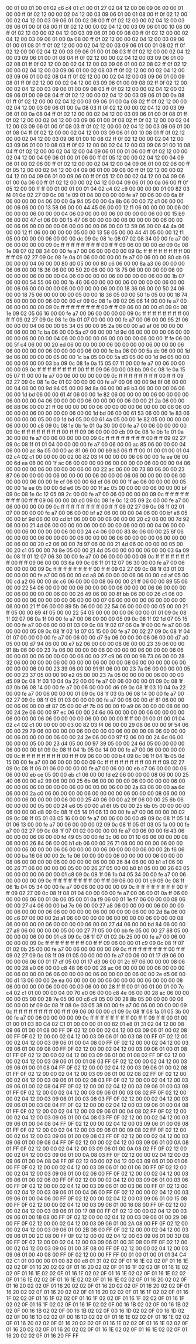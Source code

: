 <METERDATA>
<OBISCODES>
00 01 00 01 00 01 02 c6 c4 01 c1 00 01 27 02 04 12 00 08 09 06 00 00 01 00 00 ff 0f 02 12 00 00 02 04 12 00 03 09 06 01 00 01 08 00 ff 0f 02 12 00 00 02 04 12 00 03 09 06 01 00 02 08 00 ff 0f 02 12 00 00 02 04 12 00 03 09 06 01 00 0f 08 00 ff 0f 02 12 00 00 02 04 12 00 03 09 06 01 00 10 08 00 ff 0f 02 12 00 00 02 04 12 00 03 09 06 01 00 09 08 00 ff 0f 02 12 00 00 02 04 12 00 03 09 06 01 00 0a 08 00 ff 0f 02 12 00 00 02 04 12 00 03 09 06 01 00 01 08 01 ff 0f 02 12 00 00 02 04 12 00 03 09 06 01 00 01 08 02 ff 0f 02 12 00 00 02 04 12 00 03 09 06 01 00 01 08 03 ff 0f 02 12 00 00 02 04 12 00 03 09 06 01 00 01 08 04 ff 0f 02 12 00 00 02 04 12 00 03 09 06 01 00 02 08 01 ff 0f 02 12 00 00 02 04 12 00 03 09 06 01 00 02 08 02 ff 0f 02 12 00 00 02 04 12 00 03 09 06 01 00 02 08 03 ff 0f 02 12 00 00 02 04 12 00 03 09 06 01 00 02 08 04 ff 0f 02 12 00 00 02 04 12 00 03 09 06 01 00 09 08 01 ff 0f 02 12 00 00 02 04 12 00 03 09 06 01 00 09 08 02 ff 0f 02 12 00 00 02 04 12 00 03 09 06 01 00 09 08 03 ff 0f 02 12 00 00 02 04 12 00 03 09 06 01 00 09 08 04 ff 0f 02 12 00 00 02 04 12 00 03 09 06 01 00 0a 08 01 ff 0f 02 12 00 00 02 04 12 00 03 09 06 01 00 0a 08 02 ff 0f 02 12 00 00 02 04 12 00 03 09 06 01 00 0a 08 03 ff 0f 02 12 00 00 02 04 12 00 03 09 06 01 00 0a 08 04 ff 0f 02 12 00 00 02 04 12 00 03 09 06 01 00 0f 08 01 ff 0f 02 12 00 00 02 04 12 00 03 09 06 01 00 0f 08 02 ff 0f 02 12 00 00 02 04 12 00 03 09 06 01 00 0f 08 03 ff 0f 02 12 00 00 02 04 12 00 03 09 06 01 00 0f 08 04 ff 0f 02 12 00 00 02 04 12 00 03 09 06 01 00 10 08 01 ff 0f 02 12 00 00 02 04 12 00 03 09 06 01 00 10 08 02 ff 0f 02 12 00 00 02 04 12 00 03 09 06 01 00 10 08 03 ff 0f 02 12 00 00 02 04 12 00 03 09 06 01 00 10 08 04 ff 0f 02 12 00 00 02 04 12 00 04 09 06 01 00 01 06 00 ff 0f 02 12 00 00 02 04 12 00 04 09 06 01 00 01 06 00 ff 0f 05 12 00 00 02 04 12 00 04 09 06 01 00 02 06 00 ff 0f 02 12 00 00 02 04 12 00 04 09 06 01 00 02 06 00 ff 0f 05 12 00 00 02 04 12 00 04 09 06 01 00 09 06 00 ff 0f 02 12 00 00 02 04 12 00 04 09 06 01 00 09 06 00 ff 0f 05 12 00 00 02 04 12 00 04 09 06 01 00 0a 06 00 ff 0f 02 12 00 00 02 04 12 00 04 09 06 01 00 0a 06 00 ff 0f 05 12 00 00 ff ff 
</OBISCODES>
<OBISDATA>
00 01 00 01 00 01 04 02 c4 02 c9 00 00 00 00 01 00 82 03 f4 01 0d 02 27 09 0c 08 1e 09 01 04 00 00 00 00 fe a7 00 06 00 00 6a 8f 06 00 00 00 04 06 00 00 6a 94 05 00 00 6a 8b 06 00 00 72 d1 06 00 00 00 06 06 00 00 13 58 06 00 00 44 45 06 00 00 12 f1 06 00 00 00 00 06 00 00 00 00 06 00 00 00 04 06 00 00 00 00 06 00 00 00 00 06 00 00 15 b9 06 00 00 47 cf 06 00 00 15 47 06 00 00 00 00 06 00 00 00 00 06 00 00 00 06 06 00 00 00 00 06 00 00 00 00 06 00 00 13 59 06 00 00 44 4a 06 00 00 12 f1 06 00 00 00 00 05 00 00 13 58 05 00 00 44 41 05 00 00 12 f1 05 00 00 00 00 06 00 00 00 dc 09 0c 08 1e 08 07 02 08 34 00 00 fe a7 00 06 00 00 00 00 09 0c ff ff ff ff ff ff ff ff 00 ff ff 09 06 00 00 00 dd 09 0c 08 1e 08 07 02 08 34 00 00 fe a7 00 06 00 00 00 00 09 0c ff ff ff ff ff ff ff ff 00 ff ff 09 02 27 09 0c 08 1e 0a 01 06 00 00 00 00 fe a7 00 06 00 00 80 cb 06 00 00 00 04 06 00 00 80 d0 05 00 00 80 c6 06 00 00 8a a3 06 00 00 00 06 06 00 00 18 36 06 00 00 50 20 06 00 00 18 75 06 00 00 00 00 06 00 00 00 00 06 00 00 00 04 06 00 00 00 00 06 00 00 00 00 06 00 00 1b 07 06 00 00 54 55 06 00 00 1b 46 06 00 00 00 00 06 00 00 00 00 06 00 00 00 06 06 00 00 00 00 06 00 00 00 00 06 00 00 18 36 06 00 00 50 24 06 00 00 18 75 06 00 00 00 00 05 00 00 18 36 05 00 00 50 1b 05 00 00 18 74 05 00 00 00 00 06 00 00 00 cf 09 0c 08 1e 09 02 05 06 14 00 00 fe a7 00 06 00 00 00 00 09 0c ff ff ff ff ff ff ff ff 00 ff ff 09 06 00 00 00 d1 09 0c 08 1e 09 02 05 06 16 00 00 fe a7 00 06 00 00 00 00 09 0c ff ff ff ff ff ff ff ff 00 ff ff 09 02 27 09 0c 08 1e 0b 01 07 00 00 00 00 fe a7 00 06 00 00 95 2f 06 00 00 00 04 06 00 00 95 34 05 00 00 95 2a 06 00 00 a0 af 06 00 00 00 06 06 00 00 1c ba 06 00 00 5a d7 06 00 00 1d 9d 06 00 00 00 00 06 00 00 00 00 06 00 00 00 04 06 00 00 00 00 06 00 00 00 00 06 00 00 1f fe 06 00 00 5f c4 06 00 00 20 ed 06 00 00 00 00 06 00 00 00 00 06 00 00 00 06 06 00 00 00 00 06 00 00 00 00 06 00 00 1c ba 06 00 00 5a dc 06 00 00 1d 9d 06 00 00 00 00 05 00 00 1c ba 05 00 00 5a d3 05 00 00 1d 9d 05 00 00 00 00 06 00 00 03 ba 09 0c 08 1e 0a 15 05 07 11 00 00 fe a7 00 06 00 00 00 00 09 0c ff ff ff ff ff ff ff ff 00 ff ff 09 06 00 00 03 bb 09 0c 08 1e 0a 15 05 07 11 00 00 fe a7 00 06 00 00 00 00 09 0c ff ff ff ff ff ff ff ff 00 ff ff 09 02 27 09 0c 08 1e 0c 01 02 00 00 00 00 fe a7 00 06 00 00 9d 8f 06 00 00 00 04 06 00 00 9d 94 05 00 00 9d 8a 06 00 00 a9 b3 06 00 00 00 06 06 00 00 1d bd 06 00 00 61 4f 06 00 00 1e 82 06 00 00 00 00 06 00 00 00 00 06 00 00 00 04 06 00 00 00 00 06 00 00 00 00 06 00 00 21 2a 06 00 00 66 88 06 00 00 21 ff 06 00 00 00 00 06 00 00 00 00 06 00 00 00 06 06 00 00 00 00 06 00 00 00 00 06 00 00 1d bd 06 00 00 61 53 06 00 00 1e 83 06 00 00 00 00 05 00 00 1d bd 05 00 00 61 4a 05 00 00 1e 82 05 00 00 00 00 06 00 00 00 c8 09 0c 08 1e 0b 1e 01 0a 30 00 00 fe a7 00 06 00 00 00 00 09 0c ff ff ff ff ff ff ff ff 00 ff ff 09 06 00 00 00 cb 09 0c 08 1e 0b 1e 01 0a 30 00 00 fe a7 00 06 00 00 00 00 09 0c ff ff ff ff ff ff ff ff 00 ff ff 09 02 27 09 0c 08 1f 01 01 04 00 00 00 00 fe a7 00 06 00 00 ac 85 06 00 00 00 04 06 00 00 ac 8a 05 00 00 ac 81 06 00 00 b9 b3 06 ff ff 
00 01 00 01 00 01 04 02 c4 02 c1 00 00 00 00 02 00 82 03 f4 00 00 00 06 06 00 00 1e ee 06 00 00 6d ea 06 00 00 1f ac 06 00 00 00 00 06 00 00 00 00 06 00 00 00 04 06 00 00 00 00 06 00 00 00 00 06 00 00 22 ac 06 00 00 73 80 06 00 00 23 87 06 00 00 00 00 06 00 00 00 00 06 00 00 00 06 06 00 00 00 00 06 00 00 00 00 06 00 00 1e ef 06 00 00 6d ef 06 00 00 1f ac 06 00 00 00 00 05 00 00 1e ee 05 00 00 6d e6 05 00 00 1f ac 05 00 00 00 00 06 00 00 00 bf 09 0c 08 1e 0c 12 05 09 2c 00 00 fe a7 00 06 00 00 00 00 09 0c ff ff ff ff ff ff ff ff 00 ff ff 09 06 00 00 00 c0 09 0c 08 1e 0c 12 05 09 2c 00 00 fe a7 00 06 00 00 00 00 09 0c ff ff ff ff ff ff ff ff 00 ff ff 09 02 27 09 0c 08 1f 02 01 07 00 00 00 00 fe a7 00 06 00 00 bf a2 06 00 00 00 04 06 00 00 bf a6 05 00 00 bf 9d 06 00 00 cd bf 06 00 00 00 06 06 00 00 20 c2 06 00 00 7d 92 06 00 00 21 4d 06 00 00 00 00 06 00 00 00 00 06 00 00 00 04 06 00 00 00 00 06 00 00 00 00 06 00 00 24 c4 06 00 00 83 8c 06 00 00 25 6f 06 00 00 00 00 06 00 00 00 00 06 00 00 00 06 06 00 00 00 00 06 00 00 00 00 06 00 00 20 c2 06 00 00 7d 97 06 00 00 21 4d 06 00 00 00 00 05 00 00 20 c1 05 00 00 7d 8e 05 00 00 21 4d 05 00 00 00 00 06 00 00 03 6a 09 0c 08 1f 01 12 07 06 30 00 00 fe a7 00 06 00 00 00 00 09 0c ff ff ff ff ff ff ff ff 00 ff ff 09 06 00 00 03 6a 09 0c 08 1f 01 12 07 06 30 00 00 fe a7 00 06 00 00 00 00 09 0c ff ff ff ff ff ff ff ff 00 ff ff 09 02 27 09 0c 08 1f 03 01 03 00 00 00 00 fe a7 00 06 00 00 cd a8 06 00 00 00 06 06 00 00 cd af 05 00 00 cd a2 06 00 00 dc c6 06 00 00 00 08 06 00 00 21 ff 06 00 00 89 55 06 00 00 22 54 06 00 00 00 00 06 00 00 00 00 06 00 00 00 06 06 00 00 00 00 06 00 00 00 00 06 00 00 26 49 06 00 00 8f bb 06 00 00 26 c1 06 00 00 00 00 06 00 00 00 00 06 00 00 00 07 06 00 00 00 00 06 00 00 00 00 06 00 00 21 ff 06 00 00 89 5b 06 00 00 22 54 06 00 00 00 00 05 00 00 21 ff 05 00 00 89 4f 05 00 00 22 54 05 00 00 00 00 06 00 00 01 01 09 0c 08 1f 02 07 06 0a 1f 00 00 fe a7 00 06 00 00 00 05 09 0c 08 1f 02 1d 07 05 15 00 00 fe a7 00 06 00 00 01 03 09 0c 08 1f 02 07 06 0a 1f 00 00 fe a7 00 06 00 00 00 05 09 0c 08 1f 02 1d 07 05 15 00 00 fe a7 00 02 27 09 0c 08 1f 04 01 07 00 00 00 00 fe a7 00 06 00 00 d7 9a 06 00 00 00 06 06 00 00 d7 a0 05 00 00 d7 94 06 00 00 e7 b2 06 00 00 00 08 06 00 00 23 39 06 00 00 91 8b 06 00 00 23 7a 06 00 00 00 00 06 00 00 00 00 06 00 00 00 06 06 00 00 00 00 06 00 00 00 00 06 00 00 27 c9 06 00 00 98 73 06 00 00 28 32 06 00 00 00 00 06 00 00 00 00 06 00 00 00 08 06 00 00 00 00 06 00 00 00 00 06 00 00 23 39 06 00 00 91 91 06 00 00 23 7a 06 00 00 00 00 05 00 00 23 37 05 00 00 90 e2 05 00 00 23 7a 05 00 00 00 00 06 00 00 00 d5 09 0c 08 1f 03 10 04 0a 22 00 00 fe a7 00 06 00 00 00 01 09 0c 08 1f 03 0b 06 08 14 00 00 fe a7 00 06 00 00 00 d6 09 0c 08 1f 03 10 04 0a 22 00 00 fe a7 00 06 00 00 00 01 09 0c 08 1f 03 0b 06 08 14 00 00 fe a7 00 02 27 09 0c 08 1f 05 01 03 00 00 00 00 fe a7 00 06 00 00 df 81 06 00 00 00 06 06 00 00 df 87 05 00 00 df 7b 06 00 00 f0 a9 06 00 00 00 08 06 00 00 24 2e 06 00 00 97 ec 06 00 00 24 6d 06 00 00 00 00 06 00 00 00 00 06 00 00 00 06 06 00 00 00 00 06 00 00 00 00 ff ff 
00 01 00 01 00 01 04 02 c4 02 c1 00 00 00 00 03 00 82 03 f4 06 00 00 29 08 06 00 00 9f 54 06 00 00 29 79 06 00 00 00 00 06 00 00 00 00 06 00 00 00 08 06 00 00 00 00 06 00 00 00 00 06 00 00 24 2e 06 00 00 97 f2 06 00 00 24 6d 06 00 00 00 00 05 00 00 23 d4 05 00 00 97 39 05 00 00 24 6d 05 00 00 00 00 06 00 00 00 b1 09 0c 08 1f 04 1b 05 0d 14 00 00 fe a7 00 06 00 00 00 00 09 0c ff ff ff ff ff ff ff ff 00 ff ff 09 06 00 00 00 b4 09 0c 08 1f 04 1b 05 0d 15 00 00 fe a7 00 06 00 00 00 00 09 0c ff ff ff ff ff ff ff ff 00 ff ff 09 02 27 09 0c 08 1f 06 01 06 00 00 00 00 fe a7 00 06 00 00 eb c7 06 00 00 00 06 06 00 00 eb ce 05 00 00 eb c1 06 00 00 fd e2 06 00 00 00 08 06 00 00 25 40 06 00 00 a2 99 06 00 00 25 6b 06 00 00 00 00 06 00 00 00 00 06 00 00 00 06 06 00 00 00 00 06 00 00 00 00 06 00 00 2a 63 06 00 00 aa 6d 06 00 00 2a c0 06 00 00 00 00 06 00 00 00 00 06 00 00 00 08 06 00 00 00 00 06 00 00 00 00 06 00 00 25 40 06 00 00 a2 9f 06 00 00 25 6b 06 00 00 00 00 05 00 00 24 e6 05 00 00 a1 6f 05 00 00 25 6b 05 00 00 00 00 06 00 00 00 d8 09 0c 08 1f 05 14 01 06 13 00 00 fe a7 00 06 00 00 00 02 09 0c 08 1f 05 01 03 05 16 00 00 fe a7 00 06 00 00 00 d9 09 0c 08 1f 05 14 01 06 13 00 00 fe a7 00 06 00 00 00 02 09 0c 08 1f 05 01 03 05 1a 00 00 fe a7 00 02 27 09 0c 08 1f 07 01 02 00 00 00 00 fe a7 00 06 00 00 fd 43 06 00 00 00 06 06 00 00 fd 49 05 00 00 fd 3c 06 00 01 10 66 06 00 00 00 08 06 00 00 26 84 06 00 00 b1 db 06 00 00 26 71 06 00 00 00 00 06 00 00 00 00 06 00 00 00 06 06 00 00 00 00 06 00 00 00 00 06 00 00 2b f6 06 00 00 ba 16 06 00 00 2c 1e 06 00 00 00 00 06 00 00 00 00 06 00 00 00 08 06 00 00 00 00 06 00 00 00 00 06 00 00 26 84 06 00 00 b1 e1 06 00 00 26 71 06 00 00 00 00 05 00 00 26 27 05 00 00 b0 b1 05 00 00 26 63 05 00 00 00 00 06 00 00 01 c8 09 0c 08 1f 06 1b 04 05 34 00 00 fe a7 00 06 00 00 00 00 09 0c ff ff ff ff ff ff ff ff 00 ff ff 09 06 00 00 01 c9 09 0c 08 1f 06 1b 04 05 34 00 00 fe a7 00 06 00 00 00 00 09 0c ff ff ff ff ff ff ff ff 00 ff ff 09 02 27 09 0c 08 1f 08 01 04 00 00 00 00 fe a7 00 06 00 01 0a ff 06 00 00 00 06 06 00 01 0b 06 05 00 01 0a f9 06 00 01 1e f7 06 00 00 00 08 06 00 00 27 d4 06 00 00 bd 7e 06 00 00 27 a8 06 00 00 00 00 06 00 00 00 00 06 00 00 00 06 06 00 00 00 00 06 00 00 00 00 06 00 00 2d 8a 06 00 00 c6 07 06 00 00 2d a1 06 00 00 00 00 06 00 00 00 00 06 00 00 00 08 06 00 00 00 00 06 00 00 00 00 06 00 00 27 d4 06 00 00 bd 84 06 00 00 27 a9 06 00 00 00 00 05 00 00 27 71 05 00 00 bb fe 05 00 00 27 88 05 00 00 00 00 06 00 00 01 c8 09 0c 08 1f 07 01 02 0b 25 00 00 fe a7 00 06 00 00 00 00 09 0c ff ff ff ff ff ff ff ff 00 ff ff 09 06 00 00 01 c9 09 0c 08 1f 07 01 02 0b 25 00 00 fe a7 00 06 00 00 00 00 09 0c ff ff ff ff ff ff ff ff 00 ff ff 09 02 27 09 0c 08 1f 09 01 05 00 00 00 00 fe a7 00 06 00 01 17 d9 06 00 00 00 06 06 00 01 17 df 05 00 01 17 d3 06 00 01 2c 97 06 00 00 00 08 06 00 00 28 e0 06 00 00 c8 48 06 00 00 28 ac 06 00 00 00 00 06 00 00 00 00 06 00 00 00 06 06 00 00 00 00 06 00 00 00 00 06 00 00 2e d5 06 00 00 d1 13 06 00 00 2e ea 06 00 00 00 00 06 00 00 00 00 06 00 00 00 08 06 00 00 00 00 06 00 00 00 00 06 00 00 28 ff ff 
00 01 00 01 00 01 00 7c c4 02 c1 01 00 00 00 04 00 70 e0 06 00 00 c8 4e 06 00 00 28 ac 06 00 00 00 00 05 00 00 28 7e 05 00 00 c6 c9 05 00 00 28 8b 05 00 00 00 00 06 00 00 00 bf 09 0c 08 1f 08 0e 03 05 38 00 00 fe a7 00 06 00 00 00 00 09 0c ff ff ff ff ff ff ff ff 00 ff ff 09 06 00 00 00 c1 09 0c 08 1f 08 1a 01 05 3b 00 00 fe a7 00 06 00 00 00 00 09 0c ff ff ff ff ff ff ff ff 00 ff ff 09 ff ff 
</OBISDATA>
<SCALAROBISCODES>
00 01 00 01 00 01 03 80 C4 02 C1 01 00 00 00 01 00 82 01 e8 01 31 02 04 12 00 08 09 06 01 00 01 08 00 FF 0F 02 12 00 00 02 04 12 00 03 09 06 01 00 02 08 00 FF 0F 02 12 00 00 02 04 12 00 03 09 06 01 00 03 08 00 FF 0F 02 12 00 00 02 04 12 00 03 09 06 01 00 04 08 00 FF 0F 02 12 00 00 02 04 12 00 03 09 06 01 00 09 08 00 FF 0F 02 12 00 00 02 04 12 00 03 09 06 01 00 01 08 01 FF 0F 02 12 00 00 02 04 12 00 03 09 06 01 00 01 08 02 FF 0F 02 12 00 00 02 04 12 00 03 09 06 01 00 01 08 03 FF 0F 02 12 00 00 02 04 12 00 03 09 06 01 00 01 08 04 FF 0F 02 12 00 00 02 04 12 00 03 09 06 01 00 02 08 01 FF 0F 02 12 00 00 02 04 12 00 03 09 06 01 00 02 08 02 FF 0F 02 12 00 00 02 04 12 00 03 09 06 01 00 02 08 03 FF 0F 02 12 00 00 02 04 12 00 03 09 06 01 00 02 08 04 FF 0F 02 12 00 00 02 04 12 00 03 09 06 01 00 03 08 01 FF 0F 02 12 00 00 02 04 12 00 03 09 06 01 00 03 08 02 FF 0F 02 12 00 00 02 04 12 00 03 09 06 01 00 03 08 03 FF 0F 02 12 00 00 02 04 12 00 03 09 06 01 00 03 08 04 FF 0F 02 12 00 00 02 04 12 00 03 09 06 01 00 04 08 01 FF 0F 02 12 00 00 02 04 12 00 03 09 06 01 00 04 08 02 FF 0F 02 12 00 00 02 04 12 00 03 09 06 01 00 04 08 03 FF 0F 02 12 00 00 02 04 12 00 03 09 06 01 00 04 08 04 FF 0F 02 12 00 00 02 04 12 00 03 09 06 01 00 09 08 01 FF 0F 02 12 00 00 02 04 12 00 03 09 06 01 00 09 08 02 FF 0F 02 12 00 00 02 04 12 00 03 09 06 01 00 09 08 03 FF 0F 02 12 00 00 02 04 12 00 03 09 06 01 00 09 08 04 FF 0F 02 12 00 00 02 04 12 00 03 09 06 01 00 0A 08 01 FF 0F 02 12 00 00 02 04 12 00 03 09 06 01 00 0A 08 02 FF 0F 02 12 00 00 02 04 12 00 03 09 06 01 00 0A 08 03 FF 0F 02 12 00 00 02 04 12 00 03 09 06 01 00 0A 08 04 FF 0F 02 12 00 00 02 04 12 00 03 09 06 01 00 01 06 00 FF 0F 02 12 00 00 02 04 12 00 03 09 06 01 00 01 06 00 FF 0F 02 12 00 00 02 04 12 00 03 09 06 01 00 02 06 00 FF 0F 02 12 00 00 02 04 12 00 03 09 06 01 00 02 06 00 FF 0F 02 12 00 00 02 04 12 00 03 09 06 01 00 03 06 00 FF 0F 02 12 00 00 02 04 12 00 03 09 06 01 00 03 06 00 FF 0F 02 12 00 00 02 04 12 00 03 09 06 01 00 04 06 00 FF 0F 02 12 00 00 02 04 12 00 03 09 06 01 00 04 06 00 FF 0F 02 12 00 00 02 04 12 00 03 09 06 01 00 15 08 00 FF 0F 02 12 00 00 02 04 12 00 03 09 06 01 00 16 08 00 FF 0F 02 12 00 00 02 04 12 00 03 09 06 01 00 17 08 00 FF 0F 02 12 00 00 02 04 12 00 03 09 06 01 00 18 08 00 FF 0F 02 12 00 00 02 04 12 00 03 09 06 01 00 29 08 00 FF 0F 02 12 00 00 02 04 12 00 03 09 06 01 00 2A 08 00 FF 0F 02 12 00 00 02 04 12 00 03 09 06 01 00 2B 08 00 FF 0F 02 12 00 00 02 04 12 00 03 09 06 01 00 2C 08 00 FF 0F 02 12 00 00 02 04 12 00 03 09 06 01 00 3D 08 00 FF 0F 02 12 00 00 02 04 12 00 03 09 06 01 00 3E 08 00 FF 0F 02 12 00 00 02 04 12 00 03 09 06 01 00 3F 08 00 FF 0F 02 12 00 00 02 04 12 00 03 09 06 01 00 40 08 00 FF 0F 02 12 00 00 FF FF
</SCALAROBISCODES>
<SCALAROBISDATA>
00 01 00 01 00 01 01 34 C4 02 C1 01 00 00 00 01 00 82 00 e8 01 31 02 02 0F 01 16 1E 02 02 0F 01 16 1E 02 02 0F 01 16 20 02 02 0F 01 16 20 02 02 0F 01 16 1F 02 02 0F 01 16 1E 02 02 0F 01 16 1E 02 02 0F 01 16 1E 02 02 0F 01 16 1E 02 02 0F 01 16 1E 02 02 0F 01 16 1E 02 02 0F 01 16 1E 02 02 0F 01 16 1E 02 02 0F 01 16 20 02 02 0F 01 16 20 02 02 0F 01 16 20 02 02 0F 01 16 20 02 02 0F 01 16 20 02 02 0F 01 16 20 02 02 0F 01 16 20 02 02 0F 01 16 20 02 02 0F 01 16 1F 02 02 0F 01 16 1F 02 02 0F 01 16 1F 02 02 0F 01 16 1F 02 02 0F 01 16 1F 02 02 0F 01 16 1F 02 02 0F 01 16 1F 02 02 0F 01 16 1F 02 02 0F 00 16 1B 02 02 0F 00 16 1B 02 02 0F 00 16 1B 02 02 0F 00 16 1B 02 02 0F 00 16 1D 02 02 0F 00 16 1D 02 02 0F 00 16 1D 02 02 0F 00 16 1D 02 02 0F 01 16 1E 02 02 0F 01 16 1E 02 02 0F 01 16 20 02 02 0F 01 16 20 02 02 0F 01 16 1E 02 02 0F 01 16 1E 02 02 0F 01 16 20 02 02 0F 01 16 20 02 02 0F 01 16 1E 02 02 0F 01 16 1E 02 02 0F 01 16 20 02 02 0F 01 16 20 FF FF
</SCALAROBISDATA>
</METERDATA>
